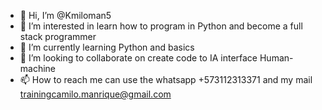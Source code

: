 - 👋 Hi, I’m @Kmiloman5
- 👀 I’m interested in learn how to program in Python and become a full stack programmer
- 🌱 I’m currently learning Python and basics
- 💞️ I’m looking to collaborate on create code to IA interface Human-machine
- 📫 How to reach me can use the whatsapp +573112313371 and my mail trainingcamilo.manrique@gmail.com

<!---
Kmiloman5/Kmiloman5 is a ✨ special ✨ repository because its `README.md` (this file) appears on your GitHub profile.
You can click the Preview link to take a look at your changes.
--->
